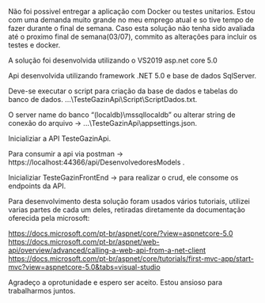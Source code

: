 Não foi possivel entregar a aplicação com Docker ou testes unitarios. Estou com uma demanda muito grande no meu emprego atual e so tive tempo de fazer durante o final de semana.
Caso esta solução não tenha sido avaliada até o proximo final de semana(03/07), commito as alterações para incluir os testes e docker.

A solução foi desenvolvida utilizando o VS2019 asp.net core 5.0

Api desenvolvida utilizando framework .NET 5.0 e base de dados SqlServer.

Deve-se executar o script para criação da base de dados e tabelas do banco de dados. ...\TesteGazinApi\Script\ScriptDados.txt.

O server name do banco “(localdb)\\mssqllocaldb” ou alterar string de conexão do arquivo -> ...\TesteGazinApi\appsettings.json.

Inicializiar a API TesteGazinApi.

Para consumir a api via postman -> https://localhost:44366/api/DesenvolvedoresModels .

Inicializiar TesteGazinFrontEnd -> para realizar o crud, ele consome os endpoints da API.

Para desenvolvimento desta solução foram usados vários tutoriais, utilizei varias partes de cada um deles, retiradas diretamente da documentação oferecida pela microsoft:

https://docs.microsoft.com/pt-br/aspnet/core/?view=aspnetcore-5.0
https://docs.microsoft.com/pt-br/aspnet/web-api/overview/advanced/calling-a-web-api-from-a-net-client
https://docs.microsoft.com/pt-br/aspnet/core/tutorials/first-mvc-app/start-mvc?view=aspnetcore-5.0&tabs=visual-studio


Agradeço a oprotunidade e espero ser aceito. Estou ansioso para trabalharmos juntos.
